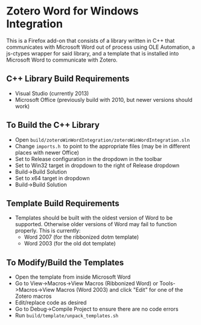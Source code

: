 # Zotero Word for Windows Integration

This is a Firefox add-on that consists of a library written in C++ that communicates with Microsoft Word out of process using OLE Automation, a js-ctypes wrapper for said library, and a template that is installed into Microsoft Word to communicate with Zotero.

## C++ Library Build Requirements
- Visual Studio (currently 2013)
- Microsoft Office (previously build with 2010, but newer versions should work)

## To Build the C++ Library
- Open `build/zoteroWinWordIntegration/zoteroWinWordIntegration.sln`
- Change `imports.h `to point to the appropriate files (may be in different places with newer Office)
- Set to Release configuration in the dropdown in the toolbar
- Set to Win32 target in dropdown to the right of Release dropdown
- Build->Build Solution
- Set to x64 target in dropdown
- Build->Build Solution

## Template Build Requirements
- Templates should be built with the oldest version of Word to be supported. Otherwise older versions of Word may fail to function properly. This is currently:
  - Word 2007 (for the ribbonized dotm template)
  - Word 2003 (for the old dot template)

## To Modify/Build the Templates
- Open the template from inside Microsoft Word
- Go to View->Macros->View Macros (Ribbonized Word) or Tools->Macros->View Macros (Word 2003) and click "Edit" for one of the Zotero macros
- Edit/replace code as desired
- Go to Debug->Compile Project to ensure there are no code errors
- Run `build/template/unpack_templates.sh`
